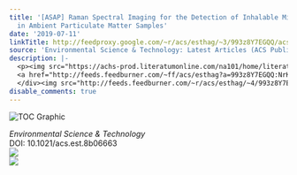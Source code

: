 ```yaml
---
title: '[ASAP] Raman Spectral Imaging for the Detection of Inhalable Microplastics
  in Ambient Particulate Matter Samples'
date: '2019-07-11'
linkTitle: http://feedproxy.google.com/~r/acs/esthag/~3/993z8Y7EGQQ/acs.est.8b06663
source: 'Environmental Science & Technology: Latest Articles (ACS Publications)'
description: |-
  <p><img src="https://achs-prod.literatumonline.com/na101/home/literatum/publisher/achs/journals/content/esthag/0/esthag.ahead-of-print/acs.est.8b06663/20190711/images/medium/es-2018-066632_0008.gif" alt="TOC Graphic"/></p><div><cite>Environmental Science & Technology</cite></div><div>DOI: 10.1021/acs.est.8b06663</div><div class="feedflare">
  <a href="http://feeds.feedburner.com/~ff/acs/esthag?a=993z8Y7EGQQ:NrKwcQrFBlo:yIl2AUoC8zA"><img src="http://feeds.feedburner.com/~ff/acs/esthag?d=yIl2AUoC8zA" border="0"></img></a>
  </div><img src="http://feeds.feedburner.com/~r/acs/esthag/~4/993z8Y7EGQQ" ...
disable_comments: true
---
```

<p><img src="https://achs-prod.literatumonline.com/na101/home/literatum/publisher/achs/journals/content/esthag/0/esthag.ahead-of-print/acs.est.8b06663/20190711/images/medium/es-2018-066632_0008.gif" alt="TOC Graphic"/></p><div><cite>Environmental Science & Technology</cite></div><div>DOI: 10.1021/acs.est.8b06663</div><div class="feedflare">
<a href="http://feeds.feedburner.com/~ff/acs/esthag?a=993z8Y7EGQQ:NrKwcQrFBlo:yIl2AUoC8zA"><img src="http://feeds.feedburner.com/~ff/acs/esthag?d=yIl2AUoC8zA" border="0"></img></a>
</div><img src="http://feeds.feedburner.com/~r/acs/esthag/~4/993z8Y7EGQQ" ...